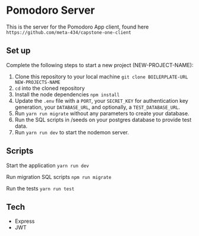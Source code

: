 # Pomodoro Server

This is the server for the Pomodoro App client, found here `https://github.com/meta-434/capstone-one-client`

## Set up

Complete the following steps to start a new project (NEW-PROJECT-NAME):

1. Clone this repository to your local machine `git clone BOILERPLATE-URL NEW-PROJECTS-NAME`
2. `cd` into the cloned repository
3. Install the node dependencies `npm install`
4. Update the `.env` file with a `PORT`, your `SECRET_KEY` for authentication key generation, your `DATABASE_URL`, and optionally, a `TEST_DATABASE_URL`.
5. Run `yarn run migrate` without any parameters to create your database.
6. Run the SQL scripts in /seeds on your postgres database to provide test data.
7. Run `yarn run dev` to start the nodemon server.

## Scripts

Start the application `yarn run dev`

Run migration SQL scripts `npm run migrate`

Run the tests `yarn run test`

## Tech
+ Express
+ JWT
